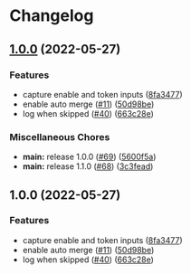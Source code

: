 # Changelog

## [1.0.0](https://github.com/kenhowardpdx/auto-merge-action/compare/v1.0.0...v1.0.0) (2022-05-27)


### Features

* capture enable and token inputs ([8fa3477](https://github.com/kenhowardpdx/auto-merge-action/commit/8fa34770e7bc8ece0d5d399c8f7cf86b8b7e8e5b))
* enable auto merge ([#11](https://github.com/kenhowardpdx/auto-merge-action/issues/11)) ([50d98be](https://github.com/kenhowardpdx/auto-merge-action/commit/50d98be070d6e7e73470cd98fa8e767f89d9d4be))
* log when skipped ([#40](https://github.com/kenhowardpdx/auto-merge-action/issues/40)) ([663c28e](https://github.com/kenhowardpdx/auto-merge-action/commit/663c28ec5cb9ce77eda61883e8ccbd598e7d37a4))


### Miscellaneous Chores

* **main:** release 1.0.0 ([#69](https://github.com/kenhowardpdx/auto-merge-action/issues/69)) ([5600f5a](https://github.com/kenhowardpdx/auto-merge-action/commit/5600f5a8aff8e409b88368eb740c2027266cb8fd))
* **main:** release 1.1.0 ([#68](https://github.com/kenhowardpdx/auto-merge-action/issues/68)) ([3c3fead](https://github.com/kenhowardpdx/auto-merge-action/commit/3c3feada96716c67cc84710c460a70914c27135e))

## 1.0.0 (2022-05-27)


### Features

* capture enable and token inputs ([8fa3477](https://github.com/kenhowardpdx/auto-merge-action/commit/8fa34770e7bc8ece0d5d399c8f7cf86b8b7e8e5b))
* enable auto merge ([#11](https://github.com/kenhowardpdx/auto-merge-action/issues/11)) ([50d98be](https://github.com/kenhowardpdx/auto-merge-action/commit/50d98be070d6e7e73470cd98fa8e767f89d9d4be))
* log when skipped ([#40](https://github.com/kenhowardpdx/auto-merge-action/issues/40)) ([663c28e](https://github.com/kenhowardpdx/auto-merge-action/commit/663c28ec5cb9ce77eda61883e8ccbd598e7d37a4))

